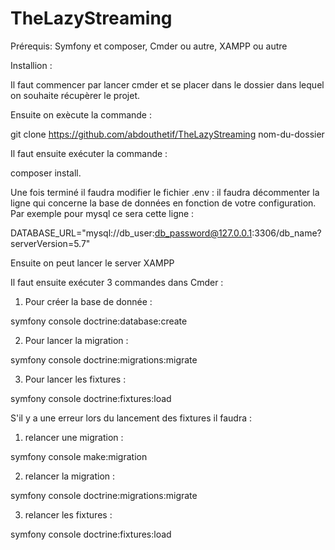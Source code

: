 # TheLazyStreaming

Prérequis: Symfony et composer, Cmder ou autre, XAMPP ou autre

Installion :

Il faut commencer par lancer cmder et se placer dans le dossier dans lequel on souhaite récupèrer le projet.

Ensuite on exècute la commande :

git clone https://github.com/abdouthetif/TheLazyStreaming nom-du-dossier

Il faut ensuite exécuter la commande :

composer install.

Une fois terminé il faudra modifier le fichier .env : il faudra décommenter la ligne qui concerne la base de données en fonction de votre configuration.
Par exemple pour mysql ce sera cette ligne : 

DATABASE_URL="mysql://db_user:db_password@127.0.0.1:3306/db_name?serverVersion=5.7"

Ensuite on peut lancer le server XAMPP

Il faut ensuite exécuter 3 commandes dans Cmder :

  1. Pour créer la base de donnée :
  
  symfony console doctrine:database:create
  
  2. Pour lancer la migration :
  
  symfony console doctrine:migrations:migrate
  
  3. Pour lancer les fixtures :
  
  symfony console doctrine:fixtures:load

S'il y a une erreur lors du lancement des fixtures il faudra :

  1. relancer une migration :
  
  symfony console make:migration
  
  2. relancer la migration :
  
  symfony console doctrine:migrations:migrate
  
  3. relancer les fixtures :
  
  symfony console doctrine:fixtures:load
